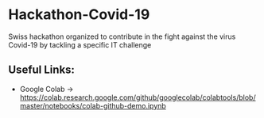 # Hackathon-Covid-19
Swiss hackathon organized to contribute in the fight against the virus Covid-19 by tackling a specific IT challenge


## Useful Links:
- Google Colab -> https://colab.research.google.com/github/googlecolab/colabtools/blob/master/notebooks/colab-github-demo.ipynb

